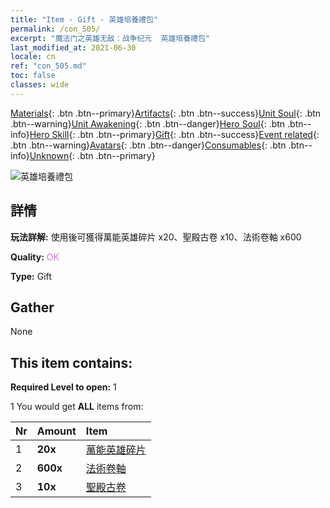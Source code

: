 ```yaml
---
title: "Item - Gift - 英雄培養禮包"
permalink: /con_505/
excerpt: "魔法门之英雄无敌：战争纪元  英雄培養禮包"
last_modified_at: 2021-06-30
locale: cn
ref: "con_505.md"
toc: false
classes: wide
---
```

 [Materials](/ItemsCN/){: .btn .btn--primary}[Artifacts](/ItemsCN/Artifacts/){: .btn .btn--success}[Unit Soul](/ItemsCN/UnitSoul/){: .btn .btn--warning}[Unit Awakening](/ItemsCN/UnitAwakening/){: .btn .btn--danger}[Hero Soul](/ItemsCN/HeroSoul/){: .btn .btn--info}[Hero Skill](/ItemsCN/HeroSkill/){: .btn .btn--primary}[Gift](/ItemsCN/Gift/){: .btn .btn--success}[Event related](/ItemsCN/Events/){: .btn .btn--warning}[Avatars](/ItemsCN/Avatars/){: .btn .btn--danger}[Consumables](/ItemsCN/Consumables/){: .btn .btn--info}[Unknown](/ItemsCN/Unknown/){: .btn .btn--primary}

 ![英雄培養禮包](/images/t/i_907128.png)

## 詳情
 **玩法詳解:** 使用後可獲得萬能英雄碎片 x20、聖殿古卷 x10、法術卷軸 x600

 **Quality:** <span style="color: #DA70D6">OK</span>

 **Type:** Gift

## Gather

  None

## This item contains:

 **Required Level to open:** 1

 1 You would get **ALL** items  from:

  | Nr | Amount |     Item    |
  |:---|:-------|:------------|
  | 1 |  **20x** | [萬能英雄碎片](/cn/Items/her_358/) |  | 
  | 2 |  **600x** | [法術卷軸](/cn/Items/con_694/) |  | 
  | 3 |  **10x** | [聖殿古卷](/cn/Items/con_697/) |  | 
